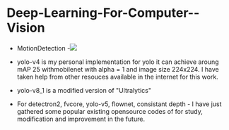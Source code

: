 # Deep-Learning-For-Computer--Vision
- MotionDetection
  -![](https://github.com/irfanhasib0/Deep-Learning-For-Computer-Vision/blob/main/MotionDetection/lock_1.gif)

- yolo-v4 is my personal implementation for yolo it can achieve aroung mAP 25 withmobilenet with alpha = 1 and image size 224x224. I have taken help from other resouces available in the internet for this work.
- yolo-v8_1 is a modified version of "Ultralytics"
- For detectron2, fvcore, yolo-v5, flownet, consistant depth - I have just gathered some popular existing opensource codes of for study, modification and improvement in the future.
